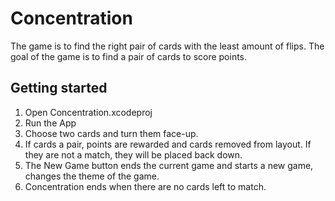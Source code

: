 # Concentration
The game is to find the right pair of cards with the least amount of flips.
The goal of the game is to find a pair of cards to score points.

## Getting started
1. Open Concentration.xcodeproj
2. Run the App
3. Choose two cards and turn them face-up.
4. If cards a pair, points are rewarded and cards removed from layout. If they are not a match, they will be placed back down.
5. The New Game button ends the current game and starts a new game, changes the theme of the game.
6. Concentration ends when there are no cards left to match.
